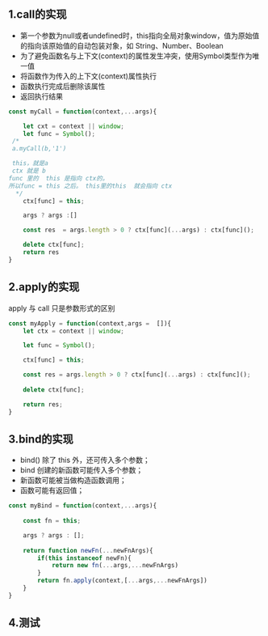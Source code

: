 ## 1.call的实现

*  第一个参数为null或者undefined时，this指向全局对象window，值为原始值的指向该原始值的自动包装对象，如 String、Number、Boolean
*  为了避免函数名与上下文(context)的属性发生冲突，使用Symbol类型作为唯一值
*  将函数作为传入的上下文(context)属性执行
*  函数执行完成后删除该属性
*  返回执行结果
```js
const myCall = function(context,...args){

    let cxt = context || window;
    let func = Symbol();
 /* 
 a.myCall(b,'1')

 this，就是a
 ctx 就是 b
func 里的  this 是指向 ctx的。
所以func = this 之后。 this里的this  就会指向 ctx 
  */   
    ctx[func] = this;

    args ? args :[]

    const res  = args.length > 0 ? ctx[func](...args) : ctx[func]();

    delete ctx[func];
    return res
}

```

## 2.apply的实现
apply 与 call 只是参数形式的区别
```js
const myApply = function(context,args =  []){
    let ctx = context || window;

    let func = Symbol();

    ctx[func] = this;

    const res = args.length > 0 ? ctx[func](...args) : ctx[func]();
    
    delete ctx[func];

    return res;
}

```

## 3.bind的实现
* bind() 除了 this 外，还可传入多个参数；
* bind 创建的新函数可能传入多个参数；
* 新函数可能被当做构造函数调用；
* 函数可能有返回值；
```js
const myBind = function(context,...args){
    
    const fn = this;

    args ? args : [];
    
    return function newFn(...newFnArgs){
        if(this instanceof newFn){
            return new fn(...args,...newFnArgs)
        }
        return fn.apply(context,[...args,...newFnArgs])
    }
}


```


## 4.测试